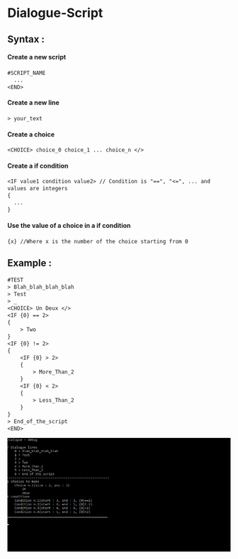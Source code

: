 # Dialogue-Script

## Syntax :
#### Create a new script
	#SCRIPT_NAME
	  ...
	<END>
#### Create a new line
	> your_text
#### Create a choice 
	<CHOICE> choice_0 choice_1 ... choice_n </>
#### Create a if condition
	<IF value1 condition value2> // Condition is "==", "<=", ... and values are integers
	{
	  ...
	}
#### Use the value of a choice in a if condition 
	{x} //Where x is the number of the choice starting from 0


## Example :

	#TEST
	> Blah_blah_blah_blah
	> Test
	> _
	<CHOICE> Un Deux </>
	<IF {0} == 2>
	{
		> Two
	}
	<IF {0} != 2>
	{
		<IF {0} > 2>
		{
			> More_Than_2
		}
		<IF {0} < 2>
		{
			> Less_Than_2
		}
	}
	> End_of_the_script
	<END>
	
![alt text][Demo]

[Demo]: Gif35.gif "Logo Title Text 2"
